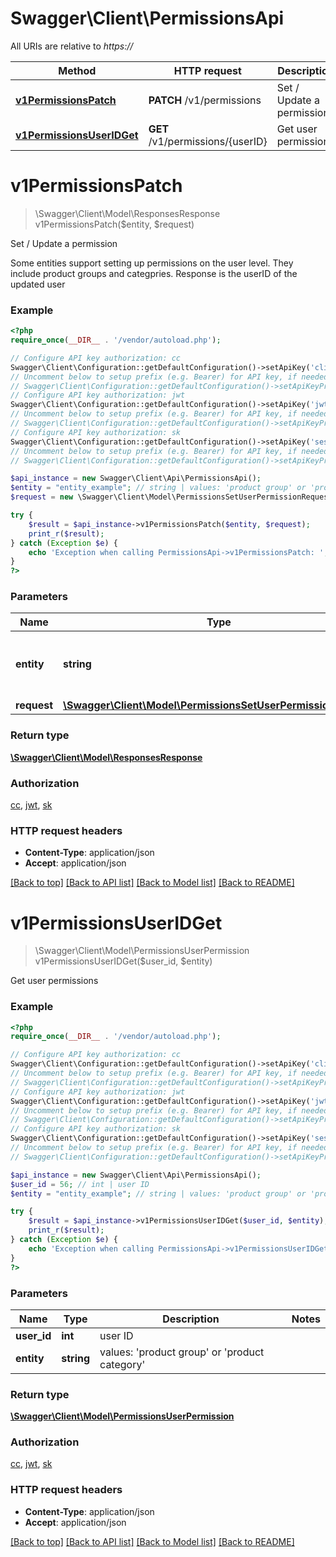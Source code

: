 # Swagger\Client\PermissionsApi

All URIs are relative to *https://*

Method | HTTP request | Description
------------- | ------------- | -------------
[**v1PermissionsPatch**](PermissionsApi.md#v1PermissionsPatch) | **PATCH** /v1/permissions | Set / Update a permission
[**v1PermissionsUserIDGet**](PermissionsApi.md#v1PermissionsUserIDGet) | **GET** /v1/permissions/{userID} | Get user permissions


# **v1PermissionsPatch**
> \Swagger\Client\Model\ResponsesResponse v1PermissionsPatch($entity, $request)

Set / Update a permission

Some entities support setting up permissions on the user level. They include product groups and categpries. Response is the userID of the updated user

### Example
```php
<?php
require_once(__DIR__ . '/vendor/autoload.php');

// Configure API key authorization: cc
Swagger\Client\Configuration::getDefaultConfiguration()->setApiKey('clientCode', 'YOUR_API_KEY');
// Uncomment below to setup prefix (e.g. Bearer) for API key, if needed
// Swagger\Client\Configuration::getDefaultConfiguration()->setApiKeyPrefix('clientCode', 'Bearer');
// Configure API key authorization: jwt
Swagger\Client\Configuration::getDefaultConfiguration()->setApiKey('jwt', 'YOUR_API_KEY');
// Uncomment below to setup prefix (e.g. Bearer) for API key, if needed
// Swagger\Client\Configuration::getDefaultConfiguration()->setApiKeyPrefix('jwt', 'Bearer');
// Configure API key authorization: sk
Swagger\Client\Configuration::getDefaultConfiguration()->setApiKey('sessionKey', 'YOUR_API_KEY');
// Uncomment below to setup prefix (e.g. Bearer) for API key, if needed
// Swagger\Client\Configuration::getDefaultConfiguration()->setApiKeyPrefix('sessionKey', 'Bearer');

$api_instance = new Swagger\Client\Api\PermissionsApi();
$entity = "entity_example"; // string | values: 'product group' or 'product category'
$request = new \Swagger\Client\Model\PermissionsSetUserPermissionRequest(); // \Swagger\Client\Model\PermissionsSetUserPermissionRequest | request

try {
    $result = $api_instance->v1PermissionsPatch($entity, $request);
    print_r($result);
} catch (Exception $e) {
    echo 'Exception when calling PermissionsApi->v1PermissionsPatch: ', $e->getMessage(), PHP_EOL;
}
?>
```

### Parameters

Name | Type | Description  | Notes
------------- | ------------- | ------------- | -------------
 **entity** | **string**| values: &#39;product group&#39; or &#39;product category&#39; |
 **request** | [**\Swagger\Client\Model\PermissionsSetUserPermissionRequest**](../Model/\Swagger\Client\Model\PermissionsSetUserPermissionRequest.md)| request |

### Return type

[**\Swagger\Client\Model\ResponsesResponse**](../Model/ResponsesResponse.md)

### Authorization

[cc](../../README.md#cc), [jwt](../../README.md#jwt), [sk](../../README.md#sk)

### HTTP request headers

 - **Content-Type**: application/json
 - **Accept**: application/json

[[Back to top]](#) [[Back to API list]](../../README.md#documentation-for-api-endpoints) [[Back to Model list]](../../README.md#documentation-for-models) [[Back to README]](../../README.md)

# **v1PermissionsUserIDGet**
> \Swagger\Client\Model\PermissionsUserPermission v1PermissionsUserIDGet($user_id, $entity)

Get user permissions

### Example
```php
<?php
require_once(__DIR__ . '/vendor/autoload.php');

// Configure API key authorization: cc
Swagger\Client\Configuration::getDefaultConfiguration()->setApiKey('clientCode', 'YOUR_API_KEY');
// Uncomment below to setup prefix (e.g. Bearer) for API key, if needed
// Swagger\Client\Configuration::getDefaultConfiguration()->setApiKeyPrefix('clientCode', 'Bearer');
// Configure API key authorization: jwt
Swagger\Client\Configuration::getDefaultConfiguration()->setApiKey('jwt', 'YOUR_API_KEY');
// Uncomment below to setup prefix (e.g. Bearer) for API key, if needed
// Swagger\Client\Configuration::getDefaultConfiguration()->setApiKeyPrefix('jwt', 'Bearer');
// Configure API key authorization: sk
Swagger\Client\Configuration::getDefaultConfiguration()->setApiKey('sessionKey', 'YOUR_API_KEY');
// Uncomment below to setup prefix (e.g. Bearer) for API key, if needed
// Swagger\Client\Configuration::getDefaultConfiguration()->setApiKeyPrefix('sessionKey', 'Bearer');

$api_instance = new Swagger\Client\Api\PermissionsApi();
$user_id = 56; // int | user ID
$entity = "entity_example"; // string | values: 'product group' or 'product category'

try {
    $result = $api_instance->v1PermissionsUserIDGet($user_id, $entity);
    print_r($result);
} catch (Exception $e) {
    echo 'Exception when calling PermissionsApi->v1PermissionsUserIDGet: ', $e->getMessage(), PHP_EOL;
}
?>
```

### Parameters

Name | Type | Description  | Notes
------------- | ------------- | ------------- | -------------
 **user_id** | **int**| user ID |
 **entity** | **string**| values: &#39;product group&#39; or &#39;product category&#39; |

### Return type

[**\Swagger\Client\Model\PermissionsUserPermission**](../Model/PermissionsUserPermission.md)

### Authorization

[cc](../../README.md#cc), [jwt](../../README.md#jwt), [sk](../../README.md#sk)

### HTTP request headers

 - **Content-Type**: application/json
 - **Accept**: application/json

[[Back to top]](#) [[Back to API list]](../../README.md#documentation-for-api-endpoints) [[Back to Model list]](../../README.md#documentation-for-models) [[Back to README]](../../README.md)

